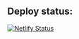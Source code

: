 ## Deploy status:

[![Netlify Status](https://api.netlify.com/api/v1/badges/fb2e5d32-0616-413c-9143-7cee94bad311/deploy-status)](https://app.netlify.com/sites/kelasweb/deploys)
